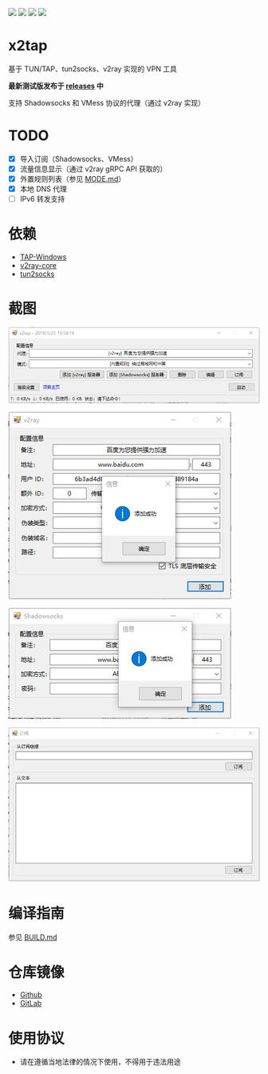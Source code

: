 [![](https://img.shields.io/badge/telegram-channel-blue.svg)](https://t.me/x2tap)
[![](https://img.shields.io/badge/telegram-chat-blue.svg)](https://t.me/x2tapChat)
[![](https://img.shields.io/badge/status-testing-red.svg)](https://github.com/hacking001/x2tap/releases)
[![](https://travis-ci.org/hacking001/x2tap.svg?branch=master)](https://travis-ci.org/hacking001/x2tap)

# x2tap
基于 TUN/TAP、tun2socks、v2ray 实现的 VPN 工具

**最新测试版发布于 [releases](https://github.com/hacking001/x2tap/releases) 中**

支持 Shadowsocks 和 VMess 协议的代理（通过 v2ray 实现）
# TODO
- [x] 导入订阅（Shadowsocks、VMess）
- [x] 流量信息显示（通过 v2ray gRPC API 获取的）
- [x] 外置规则列表（参见 [MODE.md](MODE.md)）
- [x] 本地 DNS 代理
- [ ] IPv6 转发支持

# 依赖
- [TAP-Windows](https://build.openvpn.net/downloads/releases/latest/tap-windows-latest-stable.exe)
- [v2ray-core](https://github.com/v2ray/v2ray-core/releases)
- [tun2socks](https://github.com/hacking001/x2tap/tree/master/binaries/)

# 截图
![](screenshots/1.png)

![](screenshots/2.png)

![](screenshots/3.png)

![](screenshots/4.png)

# 编译指南
参见 [BUILD.md](BUILD.md)

# 仓库镜像
- [Github](https://github.com/hacking001/x2tap)
- [GitLab](https://gitlab.com/hacking001/x2tap)

# 使用协议
- 请在遵循当地法律的情况下使用，不得用于违法用途